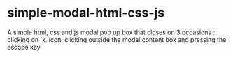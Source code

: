 # simple-modal-html-css-js
 A simple html, css and js modal pop up box that closes on 3 occasions : clicking on 'x. icon, clicking outside the modal content box and pressing the escape key
